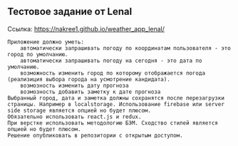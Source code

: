 ## Тестовое задание от Lenal

Ссылка: https://nakree1.github.io/weather_app_lenal/

    Приложение должно уметь:
        автоматически запрашивать погоду по координатам пользователя - это город по умолчанию.
        автоматически запрашивать погоду на сегодня - это дата по умолчанию.
        возможность изменить город по которому отображается погода (реализиция выбора города на усмотрение кандидата).
        возмозность изменить дату прогноза
        возмозность добавить заметку к дате прогноза
    Выбранный город, дата и заметка должны сохранятся после перезагрузки страницы. Например в localstorage. Использование firebase или server side storage является опцией но будет плюсом.
    Обязательно использовать react.js и redux.
    При верстке использовать методологию БЭМ. Сходство стилей является опцией но будет плюсом.
    Решение опубликовать в репозитории с открытым доступом.
